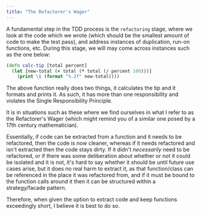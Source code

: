 ```yaml
---
title: "The Refactorer's Wager"
---
```


A fundamental step in the TDD process is the `refactoring` stage, where we look at the code which we wrote (which should be the smallest amount of code to make the test pass), and address instances of duplication, run-on functions, etc. During this stage, we will may come across instances such as the one below:

```clojure
(defn calc-tip [total percent] 
  (let [new-total (+ total (* total (/ percent 100)))]
    (print \$ (format "%.2f" new-total))))
```

The above function really does two things, it calculates the tip and it formats and prints it. As such, it has more than one responsibility and violates the Single Responsibility Principle.

It is in situations such as these where we find ourselves in what I refer to as the Refactorer's Wager (which might remind you of a similar one posed by a 17th century mathematician).

Essentially, if code can be extracted from a function and it needs to be refactored, then the code is now cleaner, whereas if it needs refactored and isn't extracted then the code stays dirty. If it didn't *necessarily* need to be refactored, or if there was some deliberation about whether or not it could be isolated and it is not, it's hard to say whether it should be until future use cases arise, but it does no real harm to extract it, as that function/class can be referenced in the place it was refactored from, and if it must be bound to the function calls around it then it can be structured within a strategy/facade pattern.

Therefore, when given the option to extract code and keep functions exceedingly short, I believe it is best to do so.